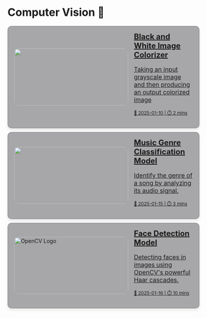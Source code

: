 # Computer Vision 🎥 

<div style="display: flex; flex-direction: column; gap: 10px;">

<!-- BnW Image Colorizer-->
<a href="black_and_white_image_colorizer" style="padding: 0 2px 0 16px; background-color: rgba(39, 39, 43, 0.4); border: 1px solid rgba(76, 76, 82, 0.4); border-radius: 10px; box-shadow: 0 4px 8px rgba(0,0,0,0.1); overflow: hidden; transition: transform 0.2s; display: flex; align-items: center;">
  <img src="https://encrypted-tbn0.gstatic.com/images?q=tbn:ANd9GcTOLYlXefwiSeNVOxf7c-JSSPbRBppNLejNMw&s" alt="" style="width: 300px; height: 150px; object-fit: cover; border-radius: 10px;" />
  <div style="padding: 15px;">
    <h2 style="margin: 0; font-size: 20px;">Black and White Image Colorizer</h2>
    <p style="font-size: 16px;">Taking an input grayscale image and then producing an output colorized image</p>
    <p style="font-size: 12px;">📅 2025-01-10 | ⏱️ 2 mins</p>
  </div>
</a>

<!--Music Genre Classification Model  -->
<a href="music_genre_classification_model" style="padding: 0 2px 0 16px; background-color: rgba(39, 39, 43, 0.4); border: 1px solid rgba(76, 76, 82, 0.4); border-radius: 10px; box-shadow: 0 4px 8px rgba(0,0,0,0.1); overflow: hidden; transition: transform 0.2s; display: flex; align-items: center;">
  <img src="https://encrypted-tbn0.gstatic.com/images?q=tbn:ANd9GcQglWrY1Cj2MDJON7dJI6ZznozJH0-Zh1c8qw&s" alt="" style="width: 300px; height: 150px; object-fit: cover; border-radius: 10px;" />
  <div style="padding: 15px;">
    <h2 style="margin: 0; font-size: 20px;">Music Genre Classification Model</h2>
    <p style="font-size: 16px;">Identify the genre of a song by analyzing its audio signal.</p>
    <p style="font-size: 12px;">📅 2025-01-15 | ⏱️ 3 mins</p>
  </div>
</a>

<!-- OpenCV Face Detection -->
<a href="face-detection" style="padding: 0 2px 0 16px; background-color: rgba(39, 39, 43, 0.4); border: 1px solid rgba(76, 76, 82, 0.4); border-radius: 10px; box-shadow: 0 4px 8px rgba(0,0,0,0.1); overflow: hidden; transition: transform 0.2s; display: flex; align-items: center;">
  <img src="https://imerit.net/wp-content/uploads/2021/07/Face-Detection-in-Images-with-Bounding-Boxes.jpg" alt="OpenCV Logo" style="width: 300px; height: 150px; object-fit: cover; border-radius: 10px;" />
  <div style="padding: 15px;">
    <h2 style="margin: 0; font-size: 20px;">Face Detection Model</h2>
    <p style="font-size: 16px;">Detecting faces in images using OpenCV's powerful Haar cascades.</p>
    <p style="font-size: 12px;">📅 2025-01-16 | ⏱️ 10 mins</p>
  </div>
</a>

</div>
